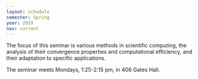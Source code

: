 ```yaml
---
layout: schedule
semester: Spring
year: 2019
nav: current
---
```


The focus of this seminar is various methods in scientific computing,
the analysis of their convergence properties and computational efficiency,
and their adaptation to specific applications.

The seminar meets Mondays, 1:25-2:15 pm, in 406 Gates Hall.

